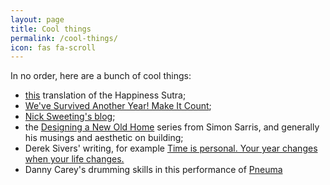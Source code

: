 ```yaml
---
layout: page
title: Cool things
permalink: /cool-things/
icon: fas fa-scroll
---
```


In no order, here are a bunch of cool things:
- [this](../../happiness_sutra.md) translation of the Happiness Sutra;
- [We've Survived Another Year! Make It Count](https://www.cracked.com/blog/the-true-meaning-christmas-that-everyone-forgets);
- [Nick Sweeting's blog](https://docs.sweeting.me/s/blog#About);
- the [Designing a New Old Home](https://simonsarris.medium.com/designing-a-new-old-home-part-1-cf298b58ed41) series from Simon Sarris, and generally his musings and aesthetic on building;
- Derek Sivers' writing, for example [Time is personal. Your year changes when your life changes.](https://sive.rs/mny)
- Danny Carey's drumming skills in this performance of [Pneuma](https://www.youtube.com/watch?v=FssULNGSZIA)